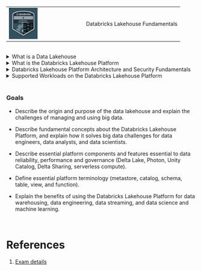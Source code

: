 <table>
  <tr>
    <td><img src="assets/20230317_184614_image.png" width=40%></td>
    <td>Databricks Lakehouse Fundamentals</td>
  </tr>
 </table>


<br>

<details>
<summary>
    What is a Data Lakehouse
</summary>

<br>

A datalake house, also known as a lakehouse, is a modern data architecture that combines the best features of data lakes and data warehouses. It allows organizations to store and analyze both structured and unstructured data at scale, while providing features traditionally associated with data warehouses such as ACID transactions, schema enforcement, and query optimization. In other words, a datalake house is a unified platform for data engineering, data science, and analytics that is designed to be more reliable, performant, and cost-effective than traditional data management systems.

<br>

</details>


<details>
<summary>
    What is the Databricks Lakehouse Platform
</summary>

...

</details>


<details>
<summary>
    Databricks Lakehouse Platform Architecture and Security Fundamentals
</summary>

- Data Reliability and Performance
Video
- Unified Governance and Security
Video
- Instant Compute and Serverless
- Introduction to Lakehouse Data Management Terminology

</details>


<details>
<summary>
    Supported Workloads on the Databricks Lakehouse Platform

</summary>

- Supported Workload: Data warehousing
- Supported Workload: Data engineering
- Supported Workload: Data streaming
- Supported Workload: Data science and machine learning


</details>


<br>

### Goals

- Describe the origin and purpose of the data lakehouse and explain the challenges of managing and using big data.

- Describe fundamental concepts about the Databricks Lakehouse Platform, and explain how it solves big data challenges for data engineers, data analysts, and data scientists. 

- Describe essential platform components and features essential to data reliability, performance and governance (Delta Lake, Photon, Unity Catalog, Delta Sharing, serverless compute).

- Define essential platform terminology (metastore, catalog, schema, table, view, and function).

- Explain the benefits of using the Databricks Lakehouse Platform for data warehousing, data engineering, data streaming, and data science and machine learning.


<br>

# References

1. [Exam details](https://www.databricks.com/learn/certification/lakehouse-platform-fundamentals)
